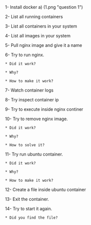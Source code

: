 1- Install docker
a) (1.png "question 1")


2- List all running containers

3- List all containers in your system

4- List all images in your system

5- Pull nginx image and give it a name

6- Try to run nginx.

    * Did it work? 

    * Why?

    * How to make it work?

7- Watch container logs

8- Try inspect container ip

9- Try to execute inside nginx continer

10- Try to remove nginx image. 

    * Did it work? 

    * Why?

    * How to solve it?

11- Try run ubuntu container.

    * Did it work?  

    * Why?

    * How to make it work?

12- Create a file inside ubuntu container

13- Exit the container.

14- Try to start it again. 

    * Did you find the file?

